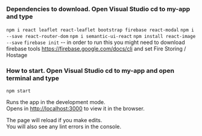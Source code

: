 
### Dependencies to download. Open Visual Studio cd to my-app and type 
`npm i react leaflet react-leaflet bootstrap firebase react-modal`
`npm i --save react-router-dom`
`npm i semantic-ui-react`
`npm install react-image --save`
`firebase init` -- in order to run this you might need to download firebase tools https://firebase.google.com/docs/cli
and set Fire Storing / Hostage

### How to start. Open Visual Studio cd to my-app and open terminal and type 
`npm start`

Runs the app in the development mode.\
Opens in [http://localhost:3000](http://localhost:3000) to view it in the browser.

The page will reload if you make edits.\
You will also see any lint errors in the console.

